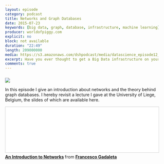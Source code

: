 ```yaml
---
layout: episode
category: podcast
title: Networks and Graph Databases
date: 2015-07-23
keywords: [big data, graph, database, infrastructure, machine learning]
producer: worldofpiggy.com
explicit: no
block: not available
duration: "22:49"
length: 209000000
media: https://s3.amazonaws.com/dshpodcast/media/datascience_episode12_networks.mp3
excerpt: Have you ever thought to get a Big Data infrastructure on your desk? That’s right! On your desk.
comments: true
---
```



<div style="height:10px; width:100%; clear:both;"></div>
<img src="http://worldofpiggy.com/wp-content/uploads/2016/01/cover.jpg" />



In this episode I give an introduction about networks and the theory behind graph databases. 
I hereby revisit a lecture I gave at the University of Liege, Belgium, the slides of which are available here.

<iframe style="border: 1px solid #CCC; border-width: 1px; margin-bottom: 5px; max-width: 100%;" src="//www.slideshare.net/slideshow/embed_code/key/i7HeOk4O4O0UcX" width="100%" min-height="400px" frameborder="0" marginwidth="0" marginheight="0" scrolling="no" allowfullscreen="allowfullscreen"> 
</iframe>

<div style="margin-bottom: 5px;">
<strong> 
<a title="An Introduction to Networks" href="//www.slideshare.net/FrancescoGadaleta/an-introduction-to-networks" target="_blank">An Introduction to Networks</a> 
</strong> from <strong><a href="//www.slideshare.net/FrancescoGadaleta" target="_blank">Francesco Gadaleta</a></strong>
</div>
